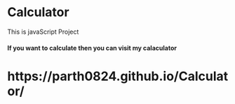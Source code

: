 # Calculator
This is javaScript Project

<h4>If you want to calculate then you can visit my calaculator </h4>
<h1>https://parth0824.github.io/Calculator/</h1>
